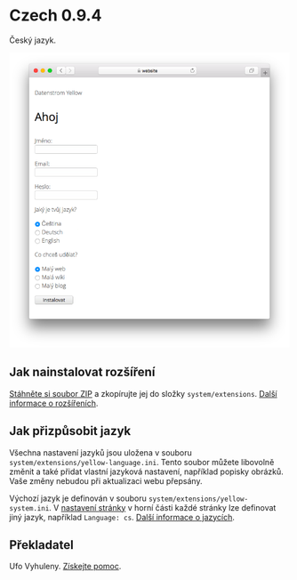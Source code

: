 # Czech 0.9.4

Český jazyk.

<p align="center"><img src="SCREENSHOT.png" alt="Snímek obrazovky"></p>

## Jak nainstalovat rozšíření

[Stáhněte si soubor ZIP](https://github.com/annaesvensson/yellow-language/raw/main/downloads/czech.zip) a zkopírujte jej do složky `system/extensions`. [Další informace o rozšířeních](https://github.com/annaesvensson/yellow-update).

## Jak přizpůsobit jazyk

Všechna nastavení jazyků jsou uložena v souboru `system/extensions/yellow-language.ini`. Tento soubor můžete libovolně změnit a také přidat vlastní jazyková nastavení, například popisky obrázků. Vaše změny nebudou při aktualizaci webu přepsány.

Výchozí jazyk je definován v souboru `system/extensions/yellow-system.ini`. V [nastavení stránky](https://github.com/annaesvensson/yellow-core#settings-page) v horní části každé stránky lze definovat jiný jazyk, například `Language: cs`. [Další informace o jazycích](https://datenstrom.se/yellow/help/how-to-customise-languages).

## Překladatel

Ufo Vyhuleny. [Získejte pomoc](https://datenstrom.se/yellow/help/).
